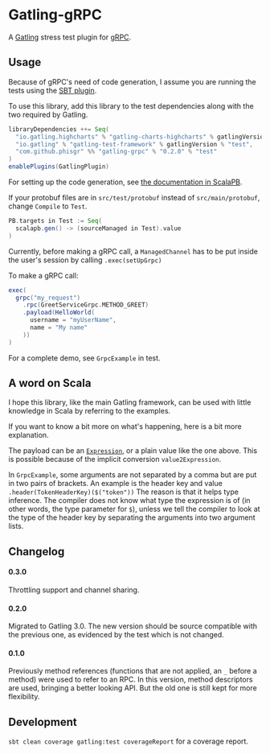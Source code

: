 # Gatling-gRPC

A [Gatling](http://gatling.io/) stress test plugin for [gRPC](https://grpc.io/).

## Usage

Because of gRPC's need of code generation,
I assume you are running the tests using the
[SBT plugin](https://gatling.io/docs/current/extensions/sbt_plugin/).

To use this library, add this library to the test dependencies
along with the two required by Gatling.

```sbt
libraryDependencies ++= Seq(
  "io.gatling.highcharts" % "gatling-charts-highcharts" % gatlingVersion % "test",
  "io.gatling" % "gatling-test-framework" % gatlingVersion % "test",
  "com.github.phisgr" %% "gatling-grpc" % "0.2.0" % "test"
)
enablePlugins(GatlingPlugin)
```

For setting up the code generation, see
[the documentation in ScalaPB](https://scalapb.github.io/sbt-settings.html).

If your protobuf files are in `src/test/protobuf`
instead of `src/main/protobuf`, change `Compile` to `Test`.

```sbt
PB.targets in Test := Seq(
  scalapb.gen() -> (sourceManaged in Test).value
)
```

Currently, before making a gRPC call,
a `ManagedChannel` has to be put inside the user's session by calling
`.exec(setUpGrpc)`

To make a gRPC call:

```scala
exec(
  grpc("my_request")
    .rpc(GreetServiceGrpc.METHOD_GREET)
    .payload(HelloWorld(
      username = "myUserName",
      name = "My name"
    ))
)
```

For a complete demo, see `GrpcExample` in test.

## A word on Scala

I hope this library, like the main Gatling framework,
can be used with little knowledge in Scala
by referring to the examples.

If you want to know a bit more on what's happening,
here is a bit more explanation.

The payload can be an [`Expression`](https://gatling.io/docs/2.3/session/expression_el/),
or a plain value like the one above.
This is possible because of the implicit conversion `value2Expression`.

In `GrpcExample`, some arguments are not separated by a comma
but are put in two pairs of brackets.
An example is the header key and value `.header(TokenHeaderKey)($("token"))`
The reason is that it helps type inference.
The compiler does not know what type the expression is of
(in other words, the type parameter for `$`),
unless we tell the compiler to look at the type of the header key
by separating the arguments into two argument lists.

## Changelog

#### 0.3.0
Throttling support and channel sharing.

#### 0.2.0
Migrated to Gatling 3.0.
The new version should be source compatible with the previous one,
as evidenced by the test which is not changed.

#### 0.1.0
Previously method references
(functions that are not applied, an `_` before a method)
were used to refer to an RPC.
In this version, method descriptors are used,
bringing a better looking API.
But the old one is still kept for more flexibility.

## Development

`sbt clean coverage gatling:test coverageReport` for a coverage report.
